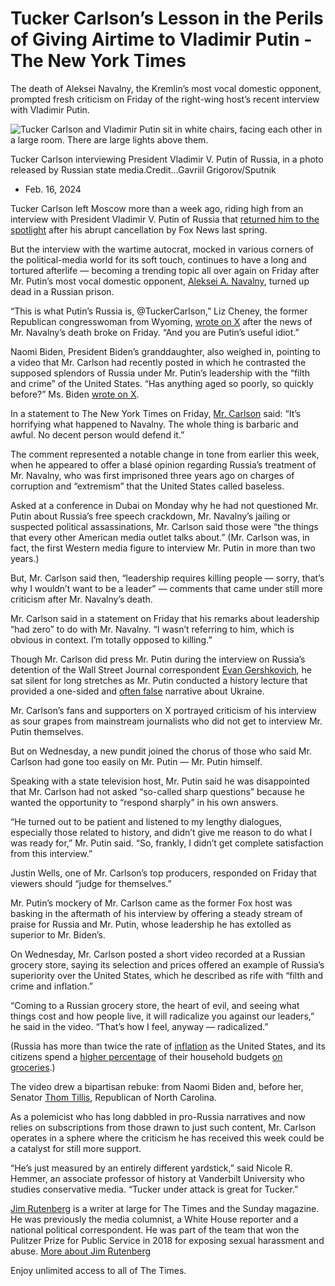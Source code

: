 # Tucker Carlson’s Lesson in the Perils of Giving Airtime to Vladimir Putin - The New York Times

The death of Aleksei Navalny, the Kremlin’s most vocal domestic opponent, prompted fresh criticism on Friday of the right-wing host’s recent interview with Vladimir Putin.

![Tucker Carlson and Vladimir Putin sit in white chairs, facing each other in a large room. There are large lights above them. ](https://static01.nyt.com/images/2024/02/16/multimedia/16tucker-putin-wtfz/16tucker-putin-wtfz-articleLarge.jpg?quality=75&auto=webp&disable=upscale)

Tucker Carlson interviewing President Vladimir V. Putin of Russia, in a photo released by Russian state media.Credit...Gavriil Grigorov/Sputnik

- Feb. 16, 2024

Tucker Carlson left Moscow more than a week ago, riding high from an interview with President Vladimir V. Putin of Russia that [returned him to the spotlight](https://www.nytimes.com/2024/02/08/business/media/tucker-carlson-putin-interview.html) after his abrupt cancellation by Fox News last spring.

But the interview with the wartime autocrat, mocked in various corners of the political-media world for its soft touch, continues to have a long and tortured afterlife — becoming a trending topic all over again on Friday after Mr. Putin’s most vocal domestic opponent, [Aleksei A. Navalny](https://www.nytimes.com/2024/02/16/world/europe/aleksei-navalny-dead-russia.html), turned up dead in a Russian prison.

“This is what Putin’s Russia is, @TuckerCarlson,” Liz Cheney, the former Republican congresswoman from Wyoming, [wrote on X](https://twitter.com/Liz_Cheney/status/1758460195724722474) after the news of Mr. Navalny’s death broke on Friday. “And you are Putin’s useful idiot.”

Naomi Biden, President Biden’s granddaughter, also weighed in, pointing to a video that Mr. Carlson had recently posted in which he contrasted the supposed splendors of Russia under Mr. Putin’s leadership with the “filth and crime” of the United States. “Has anything aged so poorly, so quickly before?” Ms. Biden [wrote on X](https://twitter.com/NaomiBiden/status/1758465245272584336).

In a statement to The New York Times on Friday, [Mr. Carlson](https://www.nytimes.com/2024/02/08/world/europe/putin-tucker-carlson-interview.html) said: “It’s horrifying what happened to Navalny. The whole thing is barbaric and awful. No decent person would defend it.”

The comment represented a notable change in tone from earlier this week, when he appeared to offer a blasé opinion regarding Russia’s treatment of Mr. Navalny, who was first imprisoned three years ago on charges of corruption and “extremism” that the United States called baseless.

Asked at a conference in Dubai on Monday why he had not questioned Mr. Putin about Russia’s free speech crackdown, Mr. Navalny’s jailing or suspected political assassinations, Mr. Carlson said those were “the things that every other American media outlet talks about.” (Mr. Carlson was, in fact, the first Western media figure to interview Mr. Putin in more than two years.)

But, Mr. Carlson said then, “leadership requires killing people — sorry, that’s why I wouldn’t want to be a leader” — comments that came under still more criticism after Mr. Navalny’s death.

Mr. Carlson said in a statement on Friday that his remarks about leadership “had zero” to do with Mr. Navalny. “I wasn’t referring to him, which is obvious in context. I’m totally opposed to killing.”

Though Mr. Carlson did press Mr. Putin during the interview on Russia’s detention of the Wall Street Journal correspondent [Evan Gershkovich](https://www.nytimes.com/2024/01/26/world/europe/evan-gershkovich-russia-prison.html), he sat silent for long stretches as Mr. Putin conducted a history lecture that provided a one-sided and [often false](https://www.bbc.com/news/world-europe-68255302) narrative about Ukraine.

Mr. Carlson’s fans and supporters on X portrayed criticism of his interview as sour grapes from mainstream journalists who did not get to interview Mr. Putin themselves.

But on Wednesday, a new pundit joined the chorus of those who said Mr. Carlson had gone too easily on Mr. Putin — Mr. Putin himself.

Speaking with a state television host, Mr. Putin said he was disappointed that Mr. Carlson had not asked “so-called sharp questions” because he wanted the opportunity to “respond sharply” in his own answers.

“He turned out to be patient and listened to my lengthy dialogues, especially those related to history, and didn’t give me reason to do what I was ready for,” Mr. Putin said. “So, frankly, I didn’t get complete satisfaction from this interview.”

Justin Wells, one of Mr. Carlson’s top producers, responded on Friday that viewers should “judge for themselves.”

Mr. Putin’s mockery of Mr. Carlson came as the former Fox host was basking in the aftermath of his interview by offering a steady stream of praise for Russia and Mr. Putin, whose leadership he has extolled as superior to Mr. Biden’s.

On Wednesday, Mr. Carlson posted a short video recorded at a Russian grocery store, saying its selection and prices offered an example of Russia’s superiority over the United States, which he described as rife with “filth and crime and inflation.”

“Coming to a Russian grocery store, the heart of evil, and seeing what things cost and how people live, it will radicalize you against our leaders,” he said in the video. “That’s how I feel, anyway — radicalized.”

(Russia has more than twice the rate of [inflation](https://www.themoscowtimes.com/2024/02/14/russias-high-inflation-persists-in-january-data-a84082) as the United States, and its citizens spend a [higher percentage](https://www.reuters.com/world/europe/russians-spending-food-doubles-following-ukraine-war-un-food-agency-2022-04-08/) of their household budgets [on groceries](<https://www.ers.usda.gov/data-products/ag-and-food-statistics-charting-the-essentials/food-prices-and-spending/#:~:text=U.S.%20consumers%20spent%20an%20average,from%20home%20(5.64%20percent).>).)

The video drew a bipartisan rebuke: from Naomi Biden and, before her, Senator [Thom Tillis](https://www.thedailybeast.com/republican-sen-thom-tillis-rips-tucker-carlsons-cringeworthy-russian-grocery-store-video), Republican of North Carolina.

As a polemicist who has long dabbled in pro-Russia narratives and now relies on subscriptions from those drawn to just such content, Mr. Carlson operates in a sphere where the criticism he has received this week could be a catalyst for still more support.

“He’s just measured by an entirely different yardstick,” said Nicole R. Hemmer, an associate professor of history at Vanderbilt University who studies conservative media. “Tucker under attack is great for Tucker.”

[Jim Rutenberg](https://www.nytimes.com/by/jim-rutenberg) is a writer at large for The Times and the Sunday magazine. He was previously the media columnist, a White House reporter and a national political correspondent. He was part of the team that won the Pulitzer Prize for Public Service in 2018 for exposing sexual harassment and abuse. [More about Jim Rutenberg](https://www.nytimes.com/by/jim-rutenberg)

Enjoy unlimited access to all of The Times.
